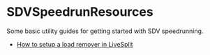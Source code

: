 # SDVSpeedrunResources

Some basic utility guides for getting started with SDV speedrunning.

* [How to setup a load remover in LiveSplit](./loadremover.md)
